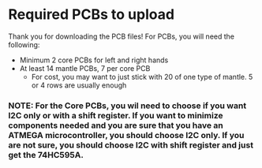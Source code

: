 # Required PCBs to upload

Thank you for downloading the PCB files! For PCBs, you will need the following:
* Minimum 2 core PCBs for left and right hands
* At least 14 mantle PCBs, 7 per core PCB
    * For cost, you may want to just stick with 20 of one type of mantle. 5 or 4 rows are usually enough

### **NOTE:** For the Core PCBs, you wil need to choose if you want I2C only or with a shift register. If you want to minimize components needed **and you are sure that you have an ATMEGA microcontroller**, you should choose I2C only. If you are not sure, you should choose I2C with shift register and just get the 74HC595A.